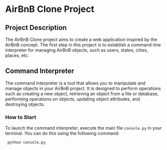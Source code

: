 # AirBnB Clone Project

## Project Description

The AirBnB Clone project aims to create a web application inspired by the AirBnB concept. The first step in this project is to establish a command-line interpreter for managing AirBnB objects, such as users, states, cities, places, etc.

## Command Interpreter

The command interpreter is a tool that allows you to manipulate and manage objects in your AirBnB project. It is designed to perform operations such as creating a new object, retrieving an object from a file or database, performing operations on objects, updating object attributes, and destroying objects.

### How to Start

To launch the command interpreter, execute the main file `console.py` in your terminal. You can do this using the following command:

```bash
 python console.py
```
